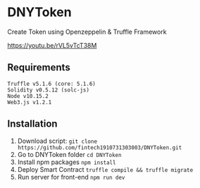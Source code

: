 # DNYToken
Create Token using Openzeppelin & Truffle Framework

https://youtu.be/rVL5vTcT38M

## Requirements
```
Truffle v5.1.6 (core: 5.1.6)
Solidity v0.5.12 (solc-js)
Node v10.15.2
Web3.js v1.2.1
```

## Installation
1. Download script: ```git clone https://github.com/fintech1910731303003/DNYToken.git```
2. Go to DNYToken folder ```cd DNYToken```
3. Install npm packages ```npm install```
4. Deploy Smart Contract ```truffle compile && truffle migrate```
5. Run server for front-end ```npm run dev```
